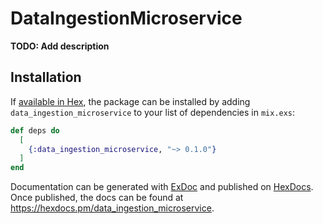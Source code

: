 # DataIngestionMicroservice

**TODO: Add description**

## Installation

If [available in Hex](https://hex.pm/docs/publish), the package can be installed
by adding `data_ingestion_microservice` to your list of dependencies in `mix.exs`:

```elixir
def deps do
  [
    {:data_ingestion_microservice, "~> 0.1.0"}
  ]
end
```

Documentation can be generated with [ExDoc](https://github.com/elixir-lang/ex_doc)
and published on [HexDocs](https://hexdocs.pm). Once published, the docs can
be found at <https://hexdocs.pm/data_ingestion_microservice>.

